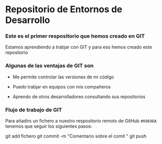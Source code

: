 # Repositorio de Entornos de Desarrollo
### Este es el primer respositorio que hemos creado en GIT
Estamos aprendiendo a trabjar con GIT y para eso hemos creado este repositorio
### Algunas de las ventajas de GIT son
- Me permite controlar las versiones de mi código
* Puedo trabjar en equipos con mis compañeros
+ Aprendo de otros desarrolladores consultando sus repositorios
### Flujo de trabajo de GIT
Para añadirs un fichero a nuestro respositorio remoto de GitHub `#0969DA` tenemos que seguir los siguientes pasos:

 git add fichero
 git commit -m "Comentario sobre el comit "
 git push
